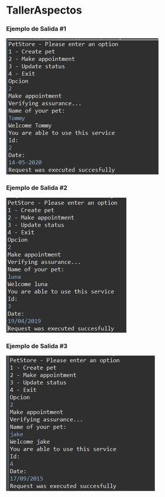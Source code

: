 # TallerAspectos
### Ejemplo de Salida #1
![Ejemplo de Salida #1](EjemploSalida1.jpeg)
### Ejemplo de Salida #2
![Ejemplo de Salida #2](ejemploImpresion2.jpeg)
### Ejemplo de Salida #3
![Ejemplo de Salida #3](Ejemplo3.jpeg)

